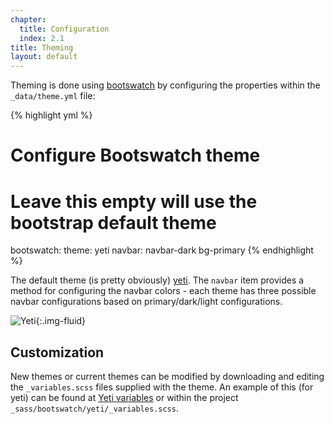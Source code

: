 ```yaml
---
chapter: 
  title: Configuration
  index: 2.1
title: Theming
layout: default
---
```


Theming is done using [bootswatch](https://bootswatch.com/) by configuring the properties within the `_data/theme.yml` file:

{% highlight yml %}
# Configure Bootswatch theme
# Leave this empty will use the bootstrap default theme
bootswatch: 
  theme: yeti
  navbar: navbar-dark bg-primary 
{% endhighlight %}

The default theme (is pretty obviously) [yeti](https://bootswatch.com/yeti/).  The `navbar` item provides a method for configuring the navbar colors - each theme has three possible navbar configurations based on primary/dark/light configurations.

![Yeti](https://bootswatch.com/yeti/thumbnail.png){:.img-fluid}

## Customization

New themes or current themes can be modified by downloading and editing the `_variables.scss` files supplied with the theme.  An example of this (for yeti) can be found at [Yeti variables](https://bootswatch.com/4/yeti/_variables.scss) or within the project `_sass/bootswatch/yeti/_variables.scss`.



